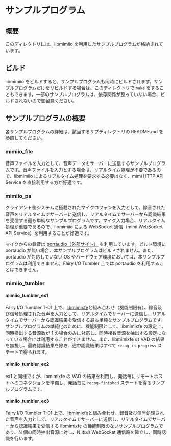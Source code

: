 # サンプルプログラム

## 概要

このディレクトリには、libmimiio を利用したサンプルプログラムが格納されています。

## ビルド

libmimiio をビルドすると、サンプルプログラムも同時にビルドされます。サンプルプログラムだけをリビルドする場合は、このディレクトリで `make` をすることもできます。一部のサンプルプログラムは、依存関係が整っていない場合、ビルドされないので御留意ください。

## サンプルプログラムの概要

各サンプルプログラムの詳細は、該当するサブディレクトリの README.md を参照してください。

### mimiio_file

音声ファイルを入力として、音声データをサーバーに送信するサンプルプログラムです。音声ファイルを入力とする場合は、リアルタイム処理が不要であるので、libmimiio によるリアルタイム処理を要求する必要はなく、mimi HTTP API Service を直接利用する方が好適です。

### mimiio_pa

クライアント側システムに搭載されたマイクロフォンを入力として、録音された音声をリアルタイムでサーバーに送信し、リアルタイムでサーバーから認識結果を受信する最も単純なサンプルプログラムです。マイク入力場合、リアルタイム処理が重要であるので、libmimiio による WebSocket 通信（mimi WebSocket API Service）を利用することが好適です。

マイクからの録音は [portaudio（外部サイト）](http://www.portaudio.com/) を利用しています。ビルド環境に portaudio が無い場合、本サンプルプログラムはビルドされません。また、portaudio  が対応していない OS やハードウェア環境においては、本サンプルプログラムは利用できません。Fairy I/O Tumbler 上では portaudio を利用することはできません。

### mimiio_tumbler

#### mimiio_tumbler_ex1

Fairy I/O Tumbler T-01 上で、[libmimixfe](https://github.com/FairyDevicesRD/libmimixfe)と組み合わせ（機能制限有）、録音及び信号処理された音声を入力として、リアルタイムでサーバーに送信し、リアルタイムでサーバーから認識結果を受信する最も単純なサンプルプログラムです。サンプルプログラムの単純化のために、機能制限として、libmimixfe の設定上、同時検出する音源数が 1 の場合のみに対応し、同時複数音源を抽出する設定になっている場合には利用することができません。また、libmimixfe の VAD の結果を無視し、最終認識結果を除き、途中認識結果はすべて `recog-in-progress` ステートで得られます。

#### mimiio_tumbler_ex2

ex1 と同様ですが、ibmimixfe の VAD の結果を利用し、発話毎にリモートホストへのコネクションを準備し、発話毎に `recog-finished` ステートを得るサンプルプログラムです。

#### mimiio_tumbler_ex3

Fairy I/O Tumbler T-01 上で、[libmimixfe](https://github.com/FairyDevicesRD/libmimixfe)と組み合わせ、録音及び信号処理された音声を入力として、リアルタイムでサーバーに送信し、リアルタイムでサーバーから認識結果を受信する libmimixfe の機能制限のないサンプルプログラムであり、N 個の同時抽出音源に対し、N 本の WebSocket 通信路を確立し、同時認識を行います。
